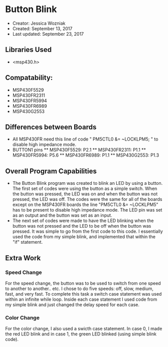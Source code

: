 # Button Blink
* Creator: Jessica Wozniak
* Created: September 13, 2017
* Last updated: September 23, 2017

## Libraries Used
* <msp430.h>

## Compatability:
* MSP430F5529
* MSP430FR2311
* MSP430FR5994
* MSP430FR6989
* MSP430G2553

## Differences between Boards
* All MSP430FR need this line of code " PM5CTL0 &= ~LOCKLPM5; " to disable high impedance mode.
* BUTTON1 pins
** MSP430F5529: P2.1
** MSP430FR2311: P1.1
** MSP430FR5994: P5.6
** MSP430FR6989: P1.1
** MSP430G2553: P1.3

## Overall Program Capabilities
* The Button Blink program was created to blink an LED by using a button. The first set of codes were using the button as a simple switch. When the button was pressed, the LED was on and when the button was not pressed, the LED was off. The codes were the same for all of the boards except on the MSP430FR boards the line "PM5CTL0 &= ~LOCKLPM5" has to be present to disable high impedance mode. The LED pin was set as an output and the button was set as an input.
* The next set of codes were made to have the LED blinking when the button was not pressed and the LED to be off when the button was pressed. It was simple to go from the first code to this code. I essentially used the code from my simple blink, and implemented that within the "if" statement. 

## Extra Work 
### Speed Change
For the speed change, the button was to be used to switch from one speed to another to another.. etc. I chose to do five speeds: off, slow, medium, fast, and very fast. To complete this task a switch case statement was used within an infinite while loop. Inside each case statement I used code from my simple blink and just changed the delay speed for each case. 
### Color Change 
For the color change, I also used a swicth case statement. In case 0, I made the red LED blink and in case 1, the green LED blinked (using simple blink code).


 